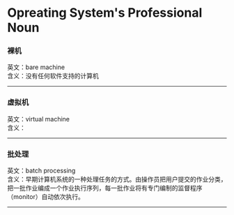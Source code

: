 # Opreating System's Professional Noun 
### 裸机  
英文：bare machine  
含义：没有任何软件支持的计算机  

---
### 虚拟机  
英文：virtual machine  
含义：  

---
### 批处理  
英文：batch processing  
含义：早期计算机系统的一种处理任务的方式。由操作员把用户提交的作业分类，把一批作业编成一个作业执行序列，每一批作业将有专门编制的监督程序（monitor）自动依次执行。  

---
